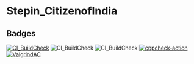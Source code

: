 # Stepin_CitizenofIndia


## Badges
[![CI_BuildCheck](https://github.com/manojhunasimarad/Stepin_electorate/actions/workflows/main.yml/badge.svg)](https://github.com/manojhunasimarad/Stepin_electorate/actions/workflows/main.yml)
![CI_BuildCheck](https://www.code-inspector.com/project/27992/score/svg)
![CI_BuildCheck](https://www.code-inspector.com/project/27992/status/svg)
[![cppcheck-action](https://github.com/manojhunasimarad/Stepin_electorate/actions/workflows/c-cpp.yml/badge.svg)](https://github.com/manojhunasimarad/Stepin_electorate/actions/workflows/c-cpp.yml)
[![ValgrindAC](https://github.com/manojhunasimarad/Stepin_electorate/actions/workflows/valgrind.yml/badge.svg)](https://github.com/manojhunasimarad/Stepin_electorate/actions/workflows/valgrind.yml)
